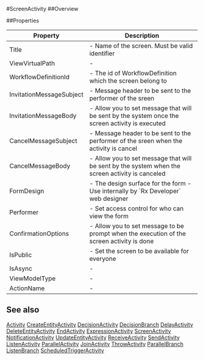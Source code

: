 #ScreenActivity
##Overview



##Properties
<table class="table table-condensed table-bordered">
    <thead>
<tr>
<th>Property</th>
<th>Description</th>
</tr>
</thead>
<tbody>
<tr><td>Title</td><td> - Name of the screen. Must be valid identifier </td></tr>

<tr><td>ViewVirtualPath</td><td> - </td></tr>

<tr><td>WorkflowDefinitionId</td><td> - The id of WorkflowDefinition which the screen belong to</td></tr>

<tr><td>InvitationMessageSubject</td><td> - Message header to be sent to the performer of the sreen </td></tr>

<tr><td>InvitationMessageBody</td><td> - Allow you to set message that will be sent by the system once the screen activity is executed</td></tr>

<tr><td>CancelMessageSubject</td><td> - Message header to be sent to the performer of the sreen when the activity is cancel</td></tr>

<tr><td>CancelMessageBody</td><td> - Allow you to set message that will be sent by the system when the screen activity is canceled</td></tr>

<tr><td>FormDesign</td><td> - The design surface for the form - Use internally by `Rx Developer` web designer</td></tr>

<tr><td>Performer</td><td> - Set access control for who can view the form</td></tr>

<tr><td>ConfirmationOptions</td><td> - Allow you to set message to be prompt when the execution of the screen activity is done </td></tr>

<tr><td>IsPublic</td><td> - Set the screen to be available for everyone </td></tr>

<tr><td>IsAsync</td><td> - </td></tr>

<tr><td>ViewModelType</td><td> - </td></tr>

<tr><td>ActionName</td><td> - </td></tr>

</tbody></table>



## See also

[Activity](Activity.html)
[CreateEntityActivity](CreateEntityActivity.html)
[DecisionActivity](DecisionActivity.html)
[DecisionBranch](DecisionBranch.html)
[DelayActivity](DelayActivity.html)
[DeleteEntityActivity](DeleteEntityActivity.html)
[EndActivity](EndActivity.html)
[ExpressionActivity](ExpressionActivity.html)
[ScreenActivity](ScreenActivity.html)
[NotificationActivity](NotificationActivity.html)
[UpdateEntityActivity](UpdateEntityActivity.html)
[ReceiveActivity](ReceiveActivity.html)
[SendActivity](SendActivity.html)
[ListenActivity](ListenActivity.html)
[ParallelActivity](ParallelActivity.html)
[JoinActivity](JoinActivity.html)
[ThrowActivity](ThrowActivity.html)
[ParallelBranch](ParallelBranch.html)
[ListenBranch](ListenBranch.html)
[ScheduledTriggerActivity](ScheduledTriggerActivity.html)